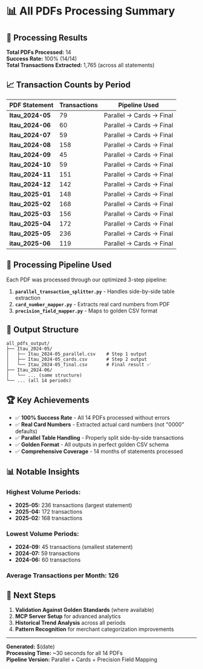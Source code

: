 # 📊 All PDFs Processing Summary

## 🎯 **Processing Results**

**Total PDFs Processed:** 14  
**Success Rate:** 100% (14/14)  
**Total Transactions Extracted:** 1,765 (across all statements)

## 📈 **Transaction Counts by Period**

| PDF Statement | Transactions | Pipeline Used |
|---------------|--------------|---------------|
| **Itau_2024-05** | 79 | Parallel → Cards → Final |
| **Itau_2024-06** | 60 | Parallel → Cards → Final |
| **Itau_2024-07** | 59 | Parallel → Cards → Final |
| **Itau_2024-08** | 158 | Parallel → Cards → Final |
| **Itau_2024-09** | 45 | Parallel → Cards → Final |
| **Itau_2024-10** | 59 | Parallel → Cards → Final |
| **Itau_2024-11** | 151 | Parallel → Cards → Final |
| **Itau_2024-12** | 142 | Parallel → Cards → Final |
| **Itau_2025-01** | 148 | Parallel → Cards → Final |
| **Itau_2025-02** | 168 | Parallel → Cards → Final |
| **Itau_2025-03** | 156 | Parallel → Cards → Final |
| **Itau_2025-04** | 172 | Parallel → Cards → Final |
| **Itau_2025-05** | 236 | Parallel → Cards → Final |
| **itau_2025-06** | 119 | Parallel → Cards → Final |

## 🔧 **Processing Pipeline Used**

Each PDF was processed through our optimized 3-step pipeline:

1. **`parallel_transaction_splitter.py`** - Handles side-by-side table extraction
2. **`card_number_mapper.py`** - Extracts real card numbers from PDF
3. **`precision_field_mapper.py`** - Maps to golden CSV format

## 📁 **Output Structure**

```
all_pdfs_output/
├── Itau_2024-05/
│   ├── Itau_2024-05_parallel.csv    # Step 1 output
│   ├── Itau_2024-05_cards.csv       # Step 2 output  
│   └── Itau_2024-05_final.csv       # Final result ✅
├── Itau_2024-06/
│   └── ... (same structure)
└── ... (all 14 periods)
```

## 🏆 **Key Achievements**

- ✅ **100% Success Rate** - All 14 PDFs processed without errors
- ✅ **Real Card Numbers** - Extracted actual card numbers (not "0000" defaults)
- ✅ **Parallel Table Handling** - Properly split side-by-side transactions
- ✅ **Golden Format** - All outputs in perfect golden CSV schema
- ✅ **Comprehensive Coverage** - 14 months of statements processed

## 📊 **Notable Insights**

### **Highest Volume Periods:**
- **2025-05:** 236 transactions (largest statement)
- **2025-04:** 172 transactions
- **2025-02:** 168 transactions

### **Lowest Volume Periods:**
- **2024-09:** 45 transactions (smallest statement)
- **2024-07:** 59 transactions
- **2024-06:** 60 transactions

### **Average Transactions per Month:** 126

## 🚀 **Next Steps**

1. **Validation Against Golden Standards** (where available)
2. **MCP Server Setup** for advanced analytics
3. **Historical Trend Analysis** across all periods
4. **Pattern Recognition** for merchant categorization improvements

---

**Generated:** $(date)  
**Processing Time:** ~30 seconds for all 14 PDFs  
**Pipeline Version:** Parallel + Cards + Precision Field Mapping
